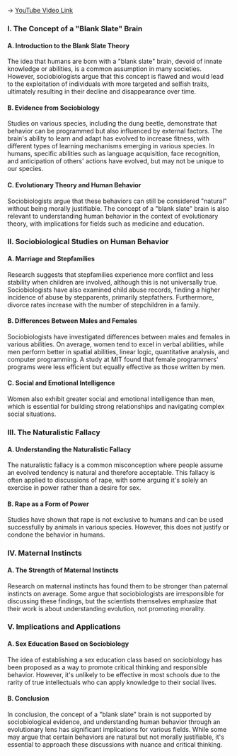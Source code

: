 -> [YouTube Video Link](https://www.youtube.com/watch?v=RjdAI2ycYhI&list=PLUl4u3cNGP63TbPEWYEKOq8yAN8mEP_5O&index=22&pp=iAQB)

### I. The Concept of a "Blank Slate" Brain
#### A. Introduction to the Blank Slate Theory

The idea that humans are born with a "blank slate" brain, devoid of innate knowledge or abilities, is a common assumption in many societies. However, sociobiologists argue that this concept is flawed and would lead to the exploitation of individuals with more targeted and selfish traits, ultimately resulting in their decline and disappearance over time.

#### B. Evidence from Sociobiology

Studies on various species, including the dung beetle, demonstrate that behavior can be programmed but also influenced by external factors. The brain's ability to learn and adapt has evolved to increase fitness, with different types of learning mechanisms emerging in various species. In humans, specific abilities such as language acquisition, face recognition, and anticipation of others' actions have evolved, but may not be unique to our species.

#### C. Evolutionary Theory and Human Behavior

Sociobiologists argue that these behaviors can still be considered "natural" without being morally justifiable. The concept of a "blank slate" brain is also relevant to understanding human behavior in the context of evolutionary theory, with implications for fields such as medicine and education.

### II. Sociobiological Studies on Human Behavior
#### A. Marriage and Stepfamilies

Research suggests that stepfamilies experience more conflict and less stability when children are involved, although this is not universally true. Sociobiologists have also examined child abuse records, finding a higher incidence of abuse by stepparents, primarily stepfathers. Furthermore, divorce rates increase with the number of stepchildren in a family.

#### B. Differences Between Males and Females

Sociobiologists have investigated differences between males and females in various abilities. On average, women tend to excel in verbal abilities, while men perform better in spatial abilities, linear logic, quantitative analysis, and computer programming. A study at MIT found that female programmers' programs were less efficient but equally effective as those written by men.

#### C. Social and Emotional Intelligence

Women also exhibit greater social and emotional intelligence than men, which is essential for building strong relationships and navigating complex social situations.

### III. The Naturalistic Fallacy
#### A. Understanding the Naturalistic Fallacy

The naturalistic fallacy is a common misconception where people assume an evolved tendency is natural and therefore acceptable. This fallacy is often applied to discussions of rape, with some arguing it's solely an exercise in power rather than a desire for sex.

#### B. Rape as a Form of Power

Studies have shown that rape is not exclusive to humans and can be used successfully by animals in various species. However, this does not justify or condone the behavior in humans.

### IV. Maternal Instincts
#### A. The Strength of Maternal Instincts

Research on maternal instincts has found them to be stronger than paternal instincts on average. Some argue that sociobiologists are irresponsible for discussing these findings, but the scientists themselves emphasize that their work is about understanding evolution, not promoting morality.

### V. Implications and Applications
#### A. Sex Education Based on Sociobiology

The idea of establishing a sex education class based on sociobiology has been proposed as a way to promote critical thinking and responsible behavior. However, it's unlikely to be effective in most schools due to the rarity of true intellectuals who can apply knowledge to their social lives.

#### B. Conclusion

In conclusion, the concept of a "blank slate" brain is not supported by sociobiological evidence, and understanding human behavior through an evolutionary lens has significant implications for various fields. While some may argue that certain behaviors are natural but not morally justifiable, it's essential to approach these discussions with nuance and critical thinking.